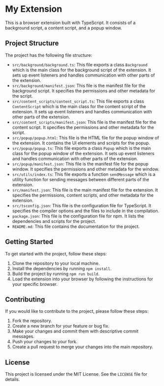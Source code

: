 # My Extension

This is a browser extension built with TypeScript. It consists of a background script, a content script, and a popup window.

## Project Structure

The project has the following file structure:

- `src/background/background.ts`: This file exports a class `Background` which is the main class for the background script of the extension. It sets up event listeners and handles communication with other parts of the extension.
- `src/background/manifest.json`: This file is the manifest file for the background script. It specifies the permissions and other metadata for the script.
- `src/content_scripts/content_script.ts`: This file exports a class `ContentScript` which is the main class for the content script of the extension. It sets up event listeners and handles communication with other parts of the extension.
- `src/content_scripts/manifest.json`: This file is the manifest file for the content script. It specifies the permissions and other metadata for the script.
- `src/popup/popup.html`: This file is the HTML file for the popup window of the extension. It contains the UI elements and scripts for the popup.
- `src/popup/popup.ts`: This file exports a class `Popup` which is the main class for the popup window of the extension. It sets up event listeners and handles communication with other parts of the extension.
- `src/popup/manifest.json`: This file is the manifest file for the popup window. It specifies the permissions and other metadata for the window.
- `src/utils/index.ts`: This file exports a function `sendMessage` which is a utility function for sending messages between different parts of the extension.
- `src/manifest.json`: This file is the main manifest file for the extension. It specifies the permissions, content scripts, and other metadata for the extension.
- `src/tsconfig.json`: This file is the configuration file for TypeScript. It specifies the compiler options and the files to include in the compilation.
- `package.json`: This file is the configuration file for npm. It lists the dependencies and scripts for the project.
- `README.md`: This file contains the documentation for the project.

## Getting Started

To get started with the project, follow these steps:

1. Clone the repository to your local machine.
2. Install the dependencies by running `npm install`.
3. Build the project by running `npm run build`.
4. Load the extension into your browser by following the instructions for your specific browser.

## Contributing

If you would like to contribute to the project, please follow these steps:

1. Fork the repository.
2. Create a new branch for your feature or bug fix.
3. Make your changes and commit them with descriptive commit messages.
4. Push your changes to your fork.
5. Create a pull request to merge your changes into the main repository.

## License

This project is licensed under the MIT License. See the `LICENSE` file for details.